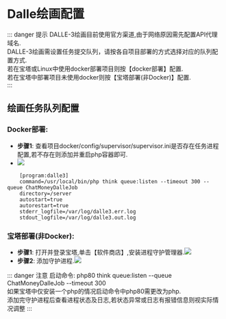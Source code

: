 Dalle绘画配置 
======================================================================================================

::: danger 提示
DALLE-3绘画目前使用官方渠道,由于网络原因需先配置API代理域名.  
DALLE-3绘画需设置任务提交队列，请按各自项目部署的方式选择对应的队列配置方式.  
若在宝塔或Linux中使用docker部署项目则按【docker部署】配置.  
若在宝塔中部署项目未使用docker则按【宝塔部署(非Docker)】配置.  
:::

绘画任务队列配置 
---------------------------------------------------------------------------------------------------------- 

### Docker部署: 

*   **步骤1**: 查看项目docker/config/supervisor/supervisor.ini是否存在任务进程配置,若不存在则添加并重启php容器即可.
*   ![](https://doc.chatmoney.cn/docs/images/general/config/dalle/sup_config.png)
```
    [program:dalle3]
    command=/usr/local/bin/php think queue:listen --timeout 300 --queue ChatMoneyDalleJob
    directory=/server
    autostart=true
    autorestart=true
    stderr_logfile=/var/log/dalle3.err.log
    stdout_logfile=/var/log/dalle3.out.log
```
### 宝塔部署(非Docker): 

*   **步骤1**: 打开并登录宝塔,单击【软件商店】,安装进程守护管理器.![](https://doc.chatmoney.cn/docs/images/general/config/dalle/install_sup.png)
*   **步骤2**: 添加守护进程.![](https://doc.chatmoney.cn/docs/images/general/config/dalle/add_task.png)
    
::: danger 注意
启动命令: php80 think queue:listen --queue ChatMoneyDalleJob --timeout 300  
如果宝塔中仅安装一个php的情况启动命令中php80需更改为php.  
添加完守护进程后查看进程状态及日志,若状态异常或日志有报错信息则视实际情况调整
:::

